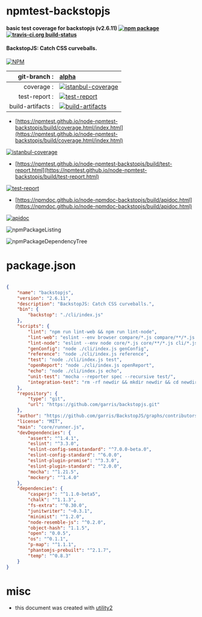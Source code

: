 # npmtest-backstopjs

#### basic test coverage for  backstopjs (v2.6.11)  [![npm package](https://img.shields.io/npm/v/npmtest-backstopjs.svg?style=flat-square)](https://www.npmjs.org/package/npmtest-backstopjs) [![travis-ci.org build-status](https://api.travis-ci.org/npmtest/node-npmtest-backstopjs.svg)](https://travis-ci.org/npmtest/node-npmtest-backstopjs)

#### BackstopJS: Catch CSS curveballs.

[![NPM](https://nodei.co/npm/backstopjs.png?downloads=true&downloadRank=true&stars=true)](https://www.npmjs.com/package/backstopjs)

| git-branch : | [alpha](https://github.com/npmtest/node-npmtest-backstopjs/tree/alpha)|
|--:|:--|
| coverage : | [![istanbul-coverage](https://npmtest.github.io/node-npmtest-backstopjs/build/coverage.badge.svg)](https://npmtest.github.io/node-npmtest-backstopjs/build/coverage.html/index.html)|
| test-report : | [![test-report](https://npmtest.github.io/node-npmtest-backstopjs/build/test-report.badge.svg)](https://npmtest.github.io/node-npmtest-backstopjs/build/test-report.html)|
| build-artifacts : | [![build-artifacts](https://npmtest.github.io/node-npmtest-backstopjs/glyphicons_144_folder_open.png)](https://github.com/npmtest/node-npmtest-backstopjs/tree/gh-pages/build)|

- [https://npmtest.github.io/node-npmtest-backstopjs/build/coverage.html/index.html](https://npmtest.github.io/node-npmtest-backstopjs/build/coverage.html/index.html)

[![istanbul-coverage](https://npmtest.github.io/node-npmtest-backstopjs/build/screenCapture.buildCi.browser.%252Ftmp%252Fbuild%252Fcoverage.lib.html.png)](https://npmtest.github.io/node-npmtest-backstopjs/build/coverage.html/index.html)

- [https://npmtest.github.io/node-npmtest-backstopjs/build/test-report.html](https://npmtest.github.io/node-npmtest-backstopjs/build/test-report.html)

[![test-report](https://npmtest.github.io/node-npmtest-backstopjs/build/screenCapture.buildCi.browser.%252Ftmp%252Fbuild%252Ftest-report.html.png)](https://npmtest.github.io/node-npmtest-backstopjs/build/test-report.html)

- [https://npmdoc.github.io/node-npmdoc-backstopjs/build/apidoc.html](https://npmdoc.github.io/node-npmdoc-backstopjs/build/apidoc.html)

[![apidoc](https://npmdoc.github.io/node-npmdoc-backstopjs/build/screenCapture.buildCi.browser.%252Ftmp%252Fbuild%252Fapidoc.html.png)](https://npmdoc.github.io/node-npmdoc-backstopjs/build/apidoc.html)

![npmPackageListing](https://npmtest.github.io/node-npmtest-backstopjs/build/screenCapture.npmPackageListing.svg)

![npmPackageDependencyTree](https://npmtest.github.io/node-npmtest-backstopjs/build/screenCapture.npmPackageDependencyTree.svg)



# package.json

```json

{
    "name": "backstopjs",
    "version": "2.6.11",
    "description": "BackstopJS: Catch CSS curveballs.",
    "bin": {
        "backstop": "./cli/index.js"
    },
    "scripts": {
        "lint": "npm run lint-web && npm run lint-node",
        "lint-web": "eslint --env browser compare/*.js compare/**/*.js --fix",
        "lint-node": "eslint --env node core/*.js core/**/*.js cli/*.js cli/**/*.js capture/*.js capture/**/*.js --fix",
        "genConfig": "node ./cli/index.js genConfig",
        "reference": "node ./cli/index.js reference",
        "test": "node ./cli/index.js test",
        "openReport": "node ./cli/index.js openReport",
        "echo": "node ./cli/index.js echo",
        "unit-test": "mocha --reporter spec --recursive test/",
        "integration-test": "rm -rf newdir && mkdir newdir && cd newdir && node ../cli/index.js genConfig && node ../cli/index.js reference && node ../cli/index.js test && node -e \"require('../')('test')\""
    },
    "repository": {
        "type": "git",
        "url": "https://github.com/garris/backstopjs.git"
    },
    "author": "https://github.com/garris/BackstopJS/graphs/contributors",
    "license": "MIT",
    "main": "core/runner.js",
    "devDependencies": {
        "assert": "^1.4.1",
        "eslint": "^3.3.0",
        "eslint-config-semistandard": "^7.0.0-beta.0",
        "eslint-config-standard": "^6.0.0",
        "eslint-plugin-promise": "^3.3.0",
        "eslint-plugin-standard": "^2.0.0",
        "mocha": "^1.21.5",
        "mockery": "^1.4.0"
    },
    "dependencies": {
        "casperjs": "^1.1.0-beta5",
        "chalk": "^1.1.3",
        "fs-extra": "^0.30.0",
        "junitwriter": "~0.3.1",
        "minimist": "^1.2.0",
        "node-resemble-js": "^0.2.0",
        "object-hash": "1.1.5",
        "open": "0.0.5",
        "os": "^0.1.1",
        "p-map": "^1.1.1",
        "phantomjs-prebuilt": "^2.1.7",
        "temp": "^0.8.3"
    }
}
```



# misc
- this document was created with [utility2](https://github.com/kaizhu256/node-utility2)
